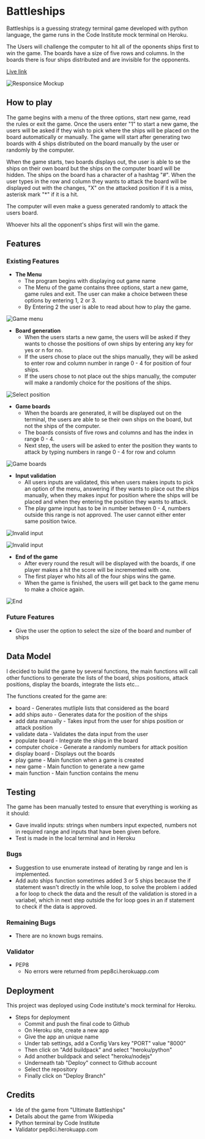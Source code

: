 # Battleships
Battleships is a guessing strategy terminal game developed with python language, the game runs in the Code Institute mock terminal on Heroku.

The Users will challenge the computer to hit all of the oponents ships first to win the game. The boards have a size of five rows and columns. In the boards there is four ships distributed and are invisible for the opponents. 

[Live link](https://battleships-mh.herokuapp.com/)

![Responsice Mockup](https://github.com/muadh-hudji/battleships/blob/0c99c8c4ea84c85ba9110dc487b48acd22612d31/assets/images/battleships_mockup.PNG) 

## How to play
The game begins with a menu of the three options, start new game, read the rules or exit the game. Once the users enter "1" to start a new game, the users will be asked if they wish to pick where the ships will be placed on the board automatically or manually. The game will start after generating two boards with 4 ships distributed on the board manually by the user or randomly by the computer. 

When the game starts, two boards displays out, the user is able to se the ships on their own board but the ships on the computer board will be hidden. The ships on the board has a character of a hashtag "#". When the user types in the row and column they wants to attack the board will be displayed out with the changes, "X" on the attacked position if it is a miss, asterisk mark "*" if it is a hit.  

The computer will even make a guess generated randomly to attack the users board. 

Whoever hits all the opponent's ships first will win the game. 


## Features

### Existing Features

- __The Menu__
    - The program begins with displaying out game name
    - The Menu of the game contains three options, start a new game, game rules and exit. The user can make a choice between these options by entering 1, 2 or 3.
    - By Entering 2 the user is able to read about how to play the game.

![Game menu](https://github.com/muadh-hudji/battleships/blob/f8dbb3700fdffc037b3844fec53491ce08aaf637/assets/images/game_rules.PNG)     

- __Board generation__
    - When the users starts a new game, the users will be asked if they wants to chosse the positions of own ships by entering any key for yes or n for no.
    - If the users chose to place out the ships manually, they will be asked to enter row and column number in range 0 - 4 for position of four ships. 
    - If the users chose to not place out the ships manually, the computer will make a randomly choice for the positions of the ships.

![Select position](https://github.com/muadh-hudji/battleships/blob/f8dbb3700fdffc037b3844fec53491ce08aaf637/assets/images/place_ships.PNG)         

- __Game boards__
    - When the boards are generated, it will be displayed out on the terminal, the users are able to se their own ships on the board, but not the ships of the computer.
    - The boards consists of five rows and columns and has the index in range 0 - 4.
    - Next step, the users will be asked to enter the position they wants to attack by typing numbers in range 0 - 4 for row and column

![Game boards](https://github.com/muadh-hudji/battleships/blob/f8dbb3700fdffc037b3844fec53491ce08aaf637/assets/images/populated_board.PNG) 

- __Input validation__
    - All users inputs are validated, this when users makes inputs to pick an option of the menu, answering if they wants to place out the ships manually, when they makes input for position where the ships will be placed and when they entering the position they wants to attack.
    - The play game input has to be in number between 0 - 4, numbers outside this range is not approved. The user cannot either enter same position twice.

![Invalid input](https://github.com/muadh-hudji/battleships/blob/fe96184115fbb2736173b8bc70cf506a2c49ecae/assets/images/invalid_input.PNG)   

![Invalid input](https://github.com/muadh-hudji/battleships/blob/fe96184115fbb2736173b8bc70cf506a2c49ecae/assets/images/same_postion.PNG) 

- __End of the game__
    - After every round the result will be displayed with the boards, if one player makes a hit the score will be incremented with one.
    - The first player who hits all of the four ships wins the game.
    - When the game is finished, the users will get back to the game menu to make a choice again.

![End](https://github.com/muadh-hudji/battleships/blob/fe96184115fbb2736173b8bc70cf506a2c49ecae/assets/images/end_result.PNG)     

### Future Features
- Give the user the option to select the size of the board and number of ships

## Data Model
I decided to build the game by several functions, the main functions will call other functions to generate the lists of the board, ships positions, attack positions, display the boards, integrate the lists etc...

The functions created for the game are:
- board  - Generates mutliple lists that considered as the board
- add ships auto - Generates data for the position of the ships
- add data manually  - Takes input from the user for ships position or attack position
- validate data  - Validates the data input from the user
- populate board   - Integrate the ships in the board
- computer choice  - Generate a randomly numbers for attack position
- display board  - Displays out the boards
- play game  - Main function when a game is created
- new game  - Main function to generate a new game 
- main function  - Main function contains the menu 

## Testing
The game has been manually tested to ensure that everything is working as it should:
- Gave invalid inputs: strings when numbers input expected, numbers not in required range and inputs that have been given before.
- Test is made in the local terminal and in Heroku

### Bugs
- Suggestion to use enumerate instead of iterating by range and len is implemented.
- Add auto ships function sometimes added 3 or 5 ships because the if statement wasn't directly in the while loop, to solve the problem i added a for loop to check the data and the result of the validation is stored in a variabel, which in next step outside the for loop goes in an if statement to check if the data is approved.

### Remaining Bugs
- There are no known bugs remains.

### Validator
- PEP8
    - No errors were returned from pep8ci.herokuapp.com

## Deployment
This project was deployed using Code institute's mock terminal for Heroku.

- Steps for deployment
    - Commit and push the final code to Github
    - On Heroku site, create a new app
    - Give the app an unique name
    - Under tab settings, add a Config Vars key "PORT" value "8000"
    - Then click on "Add buildpack" and select "heroku/python"
    - Add another buildpack and select "heroku/nodejs"
    - Underneath tab "Deploy" connect to Github account
    - Select the repository
    - Finally click on "Deploy Branch"

## Credits
- Ide of the game from "Ultimate Battleships"
- Details about the game from Wikipedia
- Python terminal by Code Institute 
- Validator pep8ci.herokuapp.com
